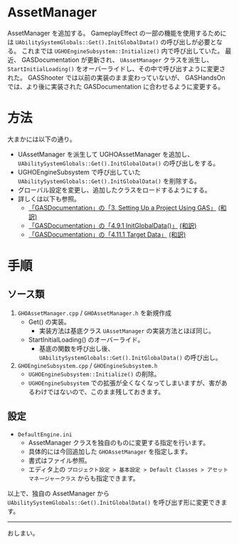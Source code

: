 # AssetManager
AssetManager を追加する。
GameplayEffect の一部の機能を使用するためには `UAbilitySystemGlobals::Get().InitGlobalData()` の呼び出しが必要となる。
これまでは `UGHOEngineSubsystem::Initialize()` 内で呼び出していた。
最近、 GASDocumentation が更新され、 `UAssetManager` クラスを派生し、 `StartInitialLoading()` をオーバーライドし、その中で呼び出すように変更された。
GASShooter では以前の実装のまま変わっていないが、 GASHandsOn では、より後に実装された GASDocumentation に合わせるように変更する。

# 方法

大まかには以下の通り。

* UAssetManager を派生して UGHOAssetManager を追加し、 `UAbilitySystemGlobals::Get().InitGlobalData()` の呼び出しをする。
* UGHOEngineSubsystem で呼び出していた `UAbilitySystemGlobals::Get().InitGlobalData()` を削除する。
* グローバル設定を変更し、追加したクラスをロードするようにする。
* 詳しくは以下も参照。
	* [「GASDocumentation」の「3. Setting Up a Project Using GAS」](https://github.com/tranek/GASDocumentation#setup) [(和訳)](https://github.com/sentyaanko/GASDocumentation/blob/lang-ja/README.jp.md#setup)
	* [「GASDocumentation」の「4.9.1 InitGlobalData()」](https://github.com/tranek/GASDocumentation#concepts-asg-initglobaldata) [(和訳)](https://github.com/sentyaanko/GASDocumentation/blob/lang-ja/README.jp.md#concepts-asg-initglobaldata)
	* [「GASDocumentation」の「4.11.1 Target Data」](https://github.com/tranek/GASDocumentation#concepts-targeting-data) [(和訳)](https://github.com/sentyaanko/GASDocumentation/blob/lang-ja/README.jp.md#concepts-targeting-data)


# 手順

## ソース類

1. `GHOAssetManager.cpp` / `GHOAssetManager.h` を新規作成
	* Get() の実装。
		* 実装方法は基底クラス `UAssetManager` の実装方法とほぼ同じ。
	* StartInitialLoading() のオーバーライド。
		* 基底の関数を呼び出し後、 `UAbilitySystemGlobals::Get().InitGlobalData()` の呼び出し。
1. `GHOEngineSubsystem.cpp` / `GHOEngineSubsystem.h`
	* `UGHOEngineSubsystem::Initialize()` の削除。
	* `UGHOEngineSubsystem` での拡張が全くなくなってしまいますが、害があるわけではないので、このまま残しておきます。


## 設定

* `DefaultEngine.ini`
	* AssetManager クラスを独自のものに変更する指定を行います。
	* 具体的には今回追加した `GHOAssetManager` を指定します。
	* 書式はファイル参照。
	* エディタ上の `プロジェクト設定 > 基本設定 > Default Classes > アセットマネージャークラス` からも指定できます。


以上で、独自の AssetManager から `UAbilitySystemGlobals::Get().InitGlobalData()` を呼び出す形に変更できます。

-----
おしまい。


